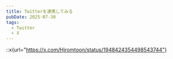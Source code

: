 ```yaml
---
title: Twitterを連携してみる
pubDate: 2025-07-30
tags:
  - Twitter
  - X
---
```

::x{url="https://x.com/Hiromtoon/status/1948424354498543744"}